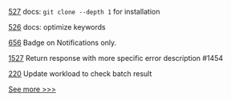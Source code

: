 
[527](https://github.com/hyperledger-labs/solang/pull/527) docs: `git clone --depth 1` for installation

[526](https://github.com/hyperledger-labs/solang/pull/526) docs: optimize keywords

[656](https://github.com/hyperledger-labs/business-partner-agent/pull/656) Badge on Notifications only.

[1527](https://github.com/hyperledger/iroha/pull/1527) Return response with more specific error description #1454

[220](https://github.com/hyperledger/transact/pull/220) Update workload to check batch result


[See more >>>](https://start-here.hyperledger.org/pull-requests)
